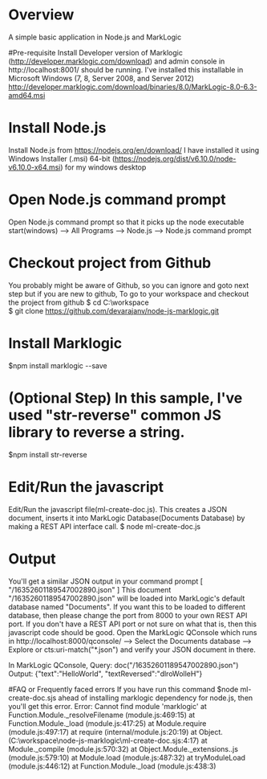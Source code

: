 # Overview
A simple basic application in Node.js and MarkLogic

#Pre-requisite
Install Developer version of Marklogic (http://developer.marklogic.com/download) and admin console in http://localhost:8001/ should be running.
I've installed this installable in Microsoft Windows (7, 8, Server 2008, and Server 2012)
http://developer.marklogic.com/download/binaries/8.0/MarkLogic-8.0-6.3-amd64.msi 

# Install Node.js 
Install Node.js from https://nodejs.org/en/download/ 
I have installed it using Windows Installer (.msi) 64-bit (https://nodejs.org/dist/v6.10.0/node-v6.10.0-x64.msi) for my windows desktop

# Open Node.js command prompt 
Open Node.js command prompt so that it picks up the node executable
start(windows) --> All Programs --> Node.js --> Node.js command prompt

# Checkout project from Github
You probably might be aware of Github, so you can ignore and goto next step
but if you are new to github,
To go to your workspace and checkout the project from github
$ cd C:\workspace\
$ git clone  https://github.com/devarajanv/node-js-marklogic.git

# Install Marklogic
$npm install marklogic --save

# (Optional Step) In this sample, I've used "str-reverse" common JS library to reverse a string.
$npm install str-reverse
 
# Edit/Run the javascript 
Edit/Run the javascript file(ml-create-doc.js). This creates a JSON document, inserts it into MarkLogic Database(Documents Database) by making a REST API interface call.
$ node ml-create-doc.js

# Output
You'll get a similar JSON output in your command prompt
[
  "/16352601189547002890.json"
]
This document "/16352601189547002890.json" will be loaded into MarkLogic's default database named "Documents". 
If you want this to be loaded to different database, then please change the port from 8000 to your own REST API port. 
If you don't have a REST API port or not sure on what that is, then this javascript code should be good.
Open the MarkLogic QConsole which runs in http://localhost:8000/qconsole/ --> Select the Documents database --> Explore or cts:uri-match("*.json") and verify your JSON document in there.

In MarkLogic QConsole, 
Query: 
doc("/16352601189547002890.json") 
Output: 
{"text":"HelloWorld", "textReversed":"dlroWolleH"}


#FAQ or Frequently faced errors
If you have run this command $node ml-create-doc.sjs ahead of installing marklogic dependency for node.js, then you'll get this error.
Error: Cannot find module 'marklogic'
    at Function.Module._resolveFilename (module.js:469:15)
    at Function.Module._load (module.js:417:25)
    at Module.require (module.js:497:17)
    at require (internal/module.js:20:19)
    at Object.<anonymous> (C:\workspace\node-js-marklogic\ml-create-doc.sjs:4:17)
    at Module._compile (module.js:570:32)
    at Object.Module._extensions..js (module.js:579:10)
    at Module.load (module.js:487:32)
    at tryModuleLoad (module.js:446:12)
    at Function.Module._load (module.js:438:3)


